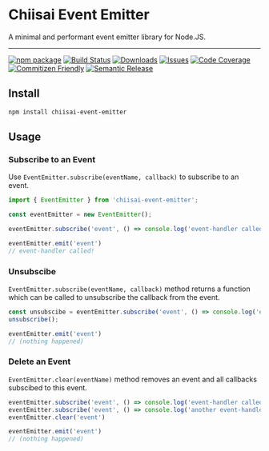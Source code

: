# Chiisai Event Emitter

A minimal and performant event emitter library for Node.JS.

---

[![npm package][npm-img]][npm-url]
[![Build Status][build-img]][build-url]
[![Downloads][downloads-img]][downloads-url]
[![Issues][issues-img]][issues-url]
[![Code Coverage][codecov-img]][codecov-url]
[![Commitizen Friendly][commitizen-img]][commitizen-url]
[![Semantic Release][semantic-release-img]][semantic-release-url]

## Install

```bash
npm install chiisai-event-emitter
```

## Usage

### Subscribe to an Event

Use `EventEmitter.subscribe(eventName, callback)` to subscribe to an event.

```ts
import { EventEmitter } from 'chiisai-event-emitter';

const eventEmitter = new EventEmitter();

eventEmitter.subscribe('event', () => console.log('event-handler called!'));

eventEmitter.emit('event')
// event-handler called!
```

### Unsubscibe

`EventEmitter.subscribe(eventName, callback)` method returns a function which can be called to unsubscribe the callback from the event.

```ts
const unsubscibe = eventEmitter.subscribe('event', () => console.log('event-handler called!'));
unsubscribe();

eventEmitter.emit('event')
// (nothing happened)
```

### Delete an Event

`EventEmitter.clear(eventName)` method removes an event and all callbacks subscibed to this event.

```ts
eventEmitter.subscribe('event', () => console.log('event-handler called!'));
eventEmitter.subscribe('event', () => console.log('another event-handler called!'));
eventEmitter.clear('event')

eventEmitter.emit('event')
// (nothing happened)

```

[build-img]:https://github.com/bencelaszlo/chiisai-event-emitter/actions/workflows/release.yml/badge.svg
[build-url]:https://github.com/bencelaszlo/chiisai-event-emitter/actions/workflows/release.yml
[downloads-img]:https://img.shields.io/npm/dt/chiisai-event-emitter
[downloads-url]:https://www.npmtrends.com/chiisai-event-emitter
[npm-img]:https://img.shields.io/npm/v/chiisai-event-emitter
[npm-url]:https://www.npmjs.com/package/chiisai-event-emitter
[issues-img]:https://img.shields.io/github/issues/bencelaszlo/chiisai-event-emitter
[issues-url]:https://github.com/bencelaszlo/chiisai-event-emitter/issues
[codecov-img]:https://codecov.io/gh/bencelaszlo/chiisai-event-emitter/branch/main/graph/badge.svg
[codecov-url]:https://codecov.io/gh/bencelaszlo/chiisai-event-emitter
[semantic-release-img]:https://img.shields.io/badge/%20%20%F0%9F%93%A6%F0%9F%9A%80-semantic--release-e10079.svg
[semantic-release-url]:https://github.com/semantic-release/semantic-release
[commitizen-img]:https://img.shields.io/badge/commitizen-friendly-brightgreen.svg
[commitizen-url]:http://commitizen.github.io/cz-cli/
